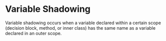 # Variable Shadowing
Variable shadowing occurs when a variable declared within a certain scope (decision block, method, or inner class)
has the same name as a variable declared in an outer scope.
